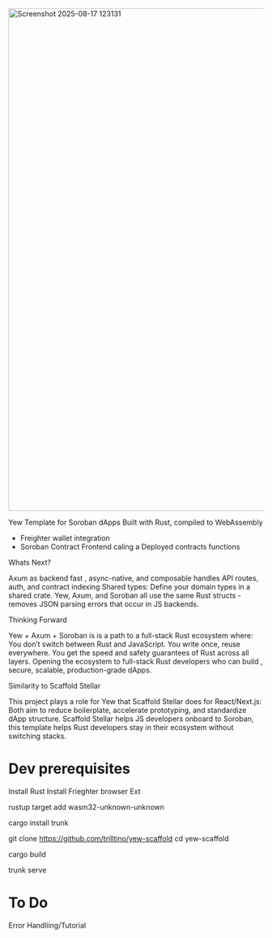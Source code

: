<img width="1918" height="990" alt="Screenshot 2025-08-17 123131" src="https://github.com/user-attachments/assets/a5c65996-605b-42f2-b33c-3896d10fdc6e" />

Yew Template for Soroban dApps
Built with Rust, compiled to WebAssembly

- Freighter wallet integration
- Soroban Contract Frontend caling a Deployed contracts functions

Whats Next?

Axum as backend
fast , async-native, and composable  handles API routes, auth, and contract indexing
Shared types: Define your domain types in a shared crate. Yew, Axum, and Soroban all use the same Rust structs - removes JSON parsing errors that occur in JS backends.

Thinking Forward

Yew + Axum + Soroban is is a path to a full-stack Rust ecosystem where: You don’t switch between Rust and JavaScript.
You write once, reuse everywhere.
You get the speed and safety guarantees of Rust across all layers.
Opening the ecosystem to  full-stack Rust developers who can build , secure, scalable, production-grade dApps.

Similarity to Scaffold Stellar

This project plays a role for Yew that Scaffold Stellar does for React/Next.js:
Both aim to reduce boilerplate, accelerate prototyping, and standardize dApp structure.
 Scaffold Stellar helps JS developers onboard to Soroban, this template helps Rust developers stay in their ecosystem without switching stacks.


# Dev prerequisites
Install Rust
Install Frieghter browser Ext

rustup target add wasm32-unknown-unknown

cargo install trunk

git clone https://github.com/trilltino/yew-scaffold
cd yew-scaffold

cargo build

trunk serve

# To Do
Error Handliing/Tutorial


